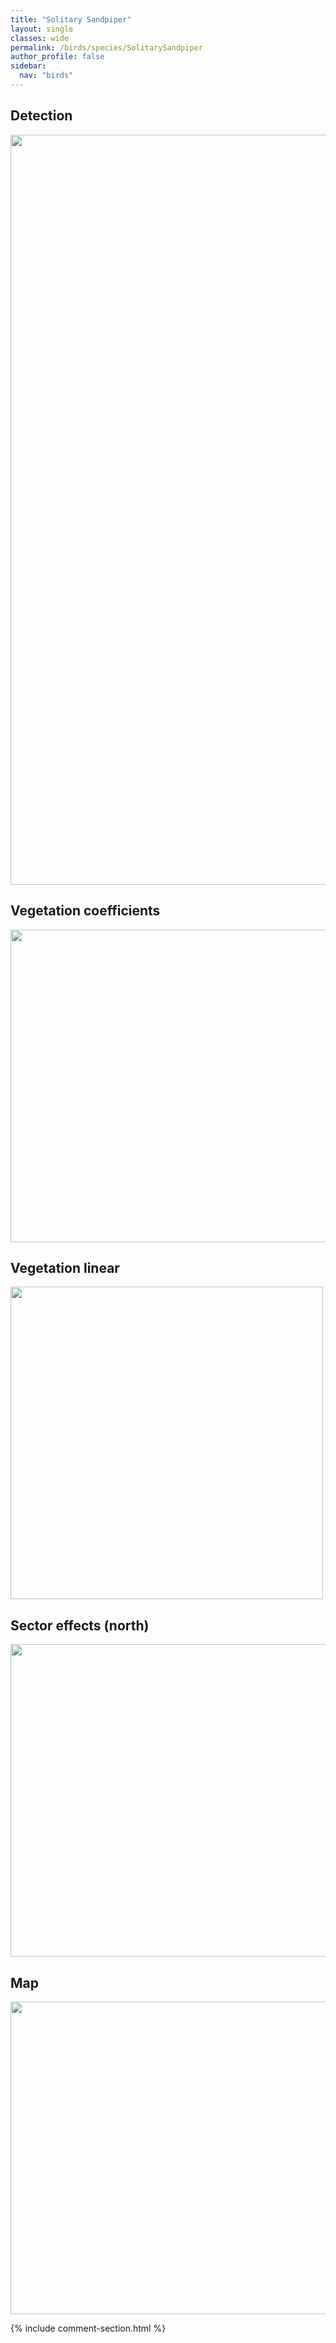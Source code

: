 ```yaml
---
title: "Solitary Sandpiper"
layout: single
classes: wide
permalink: /birds/species/SolitarySandpiper
author_profile: false
sidebar:
  nav: "birds"
---
```


<h2>Detection</h2>

<a href="https://drive.google.com/uc?export=view&id=1xTdYG4t0NBlvsy7hbk7Ru9dcehkPMoso">
<img src="https://drive.google.com/uc?export=view&id=1xTdYG4t0NBlvsy7hbk7Ru9dcehkPMoso" height = "1200" width = "800">
</a>

<h2>Vegetation coefficients</h2>

<a href="https://drive.google.com/uc?export=view&id=16_7xTsDj2hWCLvsADkL5WdIauNH3HFYG">
<img src="https://drive.google.com/uc?export=view&id=16_7xTsDj2hWCLvsADkL5WdIauNH3HFYG" height = "500" width = "1000">
</a>

<h2>Vegetation linear</h2>

<a href="https://drive.google.com/uc?export=view&id=1-g7JCmV_w8SoK3Aw9rqHOlGtQEm_KRAg">
<img src="https://drive.google.com/uc?export=view&id=1-g7JCmV_w8SoK3Aw9rqHOlGtQEm_KRAg" height = "500" width = "500">
</a>

<h2>Sector effects (north)</h2>

<a href="https://drive.google.com/uc?export=view&id=1aMzxiikB8Bfwtlls_OJZdTP-XdQ_KUxt">
<img src="https://drive.google.com/uc?export=view&id=1aMzxiikB8Bfwtlls_OJZdTP-XdQ_KUxt" height = "500" width = "1000">
</a>

<h2>Map</h2>

<a href="https://drive.google.com/uc?export=view&id=1hmwqigVCVLrgfoy2ycdjJcKgxqDLPvHw">
<img src="https://drive.google.com/uc?export=view&id=1hmwqigVCVLrgfoy2ycdjJcKgxqDLPvHw" height = "500" width = "1500">
</a>

{% include comment-section.html %}
